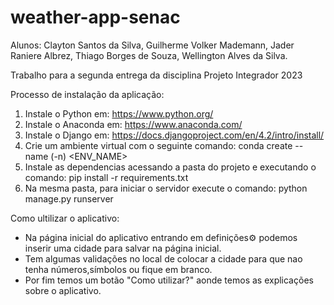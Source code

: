 # weather-app-senac

Alunos: Clayton Santos da Silva, Guilherme Volker Mademann, Jader Raniere Albrez, Thiago Borges de Souza, Wellington Alves da Silva.

Trabalho para a segunda entrega da disciplina Projeto Integrador 2023

Processo de instalação da aplicação:

1. Instale o Python em: https://www.python.org/
2. Instale o Anaconda em: https://www.anaconda.com/
3. Instale o Django em: https://docs.djangoproject.com/en/4.2/intro/install/
4. Crie um ambiente virtual com o seguinte comando: conda create --name (-n) <ENV_NAME>
5. Instale as dependencias acessando a pasta do projeto e executando o comando: pip install -r requirements.txt
6. Na mesma pasta, para iniciar o servidor execute o comando: python manage.py runserver

Como ultilizar o aplicativo:

- Na página inicial do aplicativo entrando em definições⚙️ podemos inserir uma cidade para salvar na página inicial.
- Tem algumas validações no local de colocar a cidade para que nao tenha números,símbolos ou fique em branco.
- Por fim temos um botão "Como utilizar?" aonde temos as explicações sobre o aplicativo.
